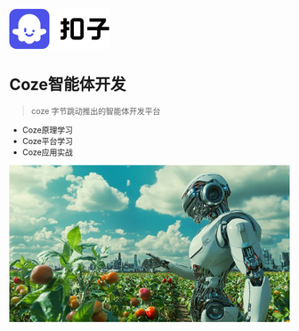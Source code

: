 <!-- _coverpage.md -->



![logo](img/doc-logo.svg)

# Coze智能体开发

> coze 字节跳动推出的智能体开发平台

* Coze原理学习
* Coze平台学习
* Coze应用实战



<!-- background image -->

![](img/_coverpage/bg.jpeg)
